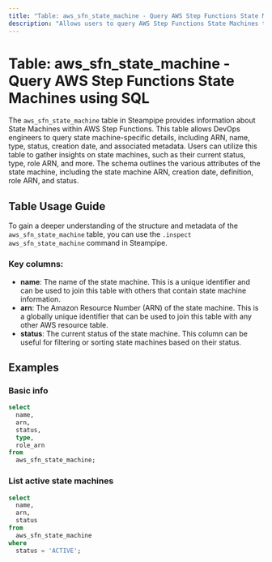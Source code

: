 ```yaml
---
title: "Table: aws_sfn_state_machine - Query AWS Step Functions State Machines using SQL"
description: "Allows users to query AWS Step Functions State Machines to retrieve detailed information about each state machine."
---
```


# Table: aws_sfn_state_machine - Query AWS Step Functions State Machines using SQL

The `aws_sfn_state_machine` table in Steampipe provides information about State Machines within AWS Step Functions. This table allows DevOps engineers to query state machine-specific details, including ARN, name, type, status, creation date, and associated metadata. Users can utilize this table to gather insights on state machines, such as their current status, type, role ARN, and more. The schema outlines the various attributes of the state machine, including the state machine ARN, creation date, definition, role ARN, and status.

## Table Usage Guide

To gain a deeper understanding of the structure and metadata of the `aws_sfn_state_machine` table, you can use the `.inspect aws_sfn_state_machine` command in Steampipe.

### Key columns:

- **name**: The name of the state machine. This is a unique identifier and can be used to join this table with others that contain state machine information.
- **arn**: The Amazon Resource Number (ARN) of the state machine. This is a globally unique identifier that can be used to join this table with any other AWS resource table.
- **status**: The current status of the state machine. This column can be useful for filtering or sorting state machines based on their status.

## Examples

### Basic info

```sql
select
  name,
  arn,
  status,
  type,
  role_arn
from
  aws_sfn_state_machine;
```

### List active state machines

```sql
select
  name,
  arn,
  status
from
  aws_sfn_state_machine
where
  status = 'ACTIVE';
```
